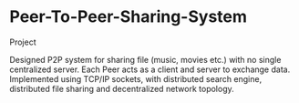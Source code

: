 # Peer-To-Peer-Sharing-System
Project

Designed P2P system for sharing file (music, movies etc.) with no single centralized server. Each Peer acts as a client and server to exchange data. Implemented using TCP/IP sockets, with distributed search engine, distributed file sharing and decentralized network topology.
